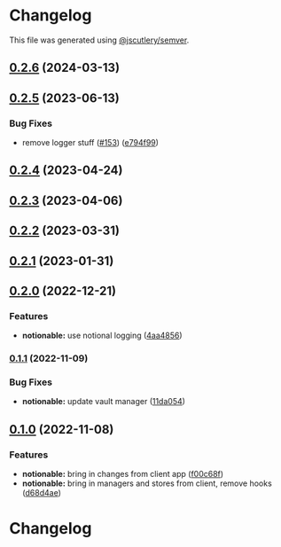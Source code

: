 # Changelog

This file was generated using [@jscutlery/semver](https://github.com/jscutlery/semver).

## [0.2.6](https://github.com/notional-finance/notional-monorepo/compare/notionable-0.2.5...notionable-0.2.6) (2024-03-13)

## [0.2.5](https://github.com/notional-finance/notional-monorepo/compare/notionable-0.2.4...notionable-0.2.5) (2023-06-13)


### Bug Fixes

* remove logger stuff ([#153](https://github.com/notional-finance/notional-monorepo/issues/153)) ([e794f99](https://github.com/notional-finance/notional-monorepo/commit/e794f9904f9b1effe0ecf83fdc52602fc599c9b4))

## [0.2.4](https://github.com/notional-finance/notional-monorepo/compare/notionable-0.2.3...notionable-0.2.4) (2023-04-24)

## [0.2.3](https://github.com/notional-finance/notional-monorepo/compare/notionable-0.2.2...notionable-0.2.3) (2023-04-06)

## [0.2.2](https://github.com/notional-finance/notional-monorepo/compare/notionable-0.2.1...notionable-0.2.2) (2023-03-31)

## [0.2.1](https://github.com/notional-finance/notional-monorepo/compare/notionable-0.2.0...notionable-0.2.1) (2023-01-31)

## [0.2.0](https://github.com/notional-finance/notional-monorepo/compare/notionable-0.1.1...notionable-0.2.0) (2022-12-21)


### Features

* **notionable:** use notional logging ([4aa4856](https://github.com/notional-finance/notional-monorepo/commit/4aa4856ec11a8399f9fff30ddd8a2043b6325e3a))

### [0.1.1](https://github.com/notional-finance/notional-monorepo/compare/notionable-0.1.0...notionable-0.1.1) (2022-11-09)


### Bug Fixes

* **notionable:** update vault manager ([11da054](https://github.com/notional-finance/notional-monorepo/commit/11da054a448bfafcff8f4de0966defb20e8e830d))

## [0.1.0](https://github.com/notional-finance/notional-monorepo/compare/notionable-0.0.9...notionable-0.1.0) (2022-11-08)


### Features

* **notionable:** bring in changes from client app ([f00c68f](https://github.com/notional-finance/notional-monorepo/commit/f00c68faed2b65b8d3a4939e69017bd4ec72c68f))
* **notionable:** bring in managers and stores from client, remove hooks ([d68d4ae](https://github.com/notional-finance/notional-monorepo/commit/d68d4ae8c027dfede628bbb70a07b453ffa2830d))

# Changelog
